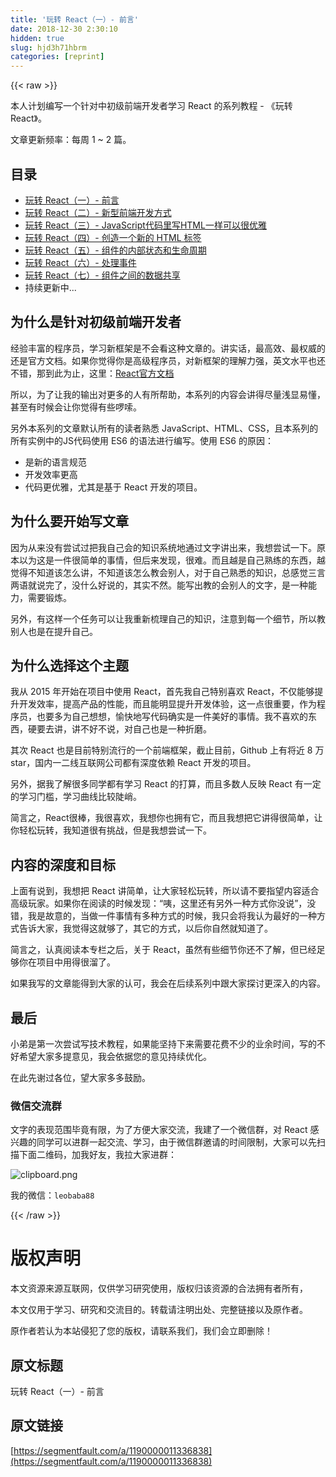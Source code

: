 ```yaml
---
title: '玩转 React（一）- 前言' 
date: 2018-12-30 2:30:10
hidden: true
slug: hjd3h71hbrm
categories: [reprint]
---
```


{{< raw >}}

                    
<p>本人计划编写一个针对中初级前端开发者学习 React 的系列教程 - 《玩转 React》。</p>
<p>文章更新频率：每周 1 ~ 2 篇。</p>
<h2 id="articleHeader0">目录</h2>
<ul>
<li><a href="https://segmentfault.com/a/1190000011336838">玩转 React（一）- 前言</a></li>
<li><a href="https://segmentfault.com/a/1190000011340537" target="_blank">玩转 React（二）- 新型前端开发方式</a></li>
<li><a href="https://segmentfault.com/a/1190000011403495">玩转 React（三）- JavaScript代码里写HTML一样可以很优雅</a></li>
<li><a href="https://segmentfault.com/a/1190000011502742" target="_blank">玩转 React（四）- 创造一个新的 HTML 标签</a></li>
<li><a href="https://segmentfault.com/a/1190000011776013">玩转 React（五）- 组件的内部状态和生命周期</a></li>
<li><a href="https://segmentfault.com/a/1190000011877137" target="_blank">玩转 React（六）- 处理事件</a></li>
<li><a href="https://segmentfault.com/a/1190000012365876">玩转 React（七）- 组件之间的数据共享</a></li>
<li>持续更新中...</li>
</ul>
<h2 id="articleHeader1">为什么是针对初级前端开发者</h2>
<p>经验丰富的程序员，学习新框架是不会看这种文章的。讲实话，最高效、最权威的还是官方文档。如果你觉得你是高级程序员，对新框架的理解力强，英文水平也还不错，那到此为止，这里：<a href="https://facebook.github.io/react/" rel="nofollow noreferrer" target="_blank">React官方文档</a></p>
<p>所以，为了让我的输出对更多的人有所帮助，本系列的内容会讲得尽量浅显易懂，甚至有时候会让你觉得有些啰嗦。</p>
<p>另外本系列的文章默认所有的读者熟悉 JavaScript、HTML、CSS，且本系列的所有实例中的JS代码使用 ES6 的语法进行编写。使用 ES6 的原因：</p>
<ul>
<li>是新的语言规范</li>
<li>开发效率更高</li>
<li>代码更优雅，尤其是基于 React 开发的项目。</li>
</ul>
<h2 id="articleHeader2">为什么要开始写文章</h2>
<p>因为从来没有尝试过把我自己会的知识系统地通过文字讲出来，我想尝试一下。原本以为这是一件很简单的事情，但后来发现，很难。而且越是自己熟练的东西，越觉得不知道该怎么讲，不知道该怎么教会别人，对于自己熟悉的知识，总感觉三言两语就说完了，没什么好说的，其实不然。能写出教的会别人的文字，是一种能力，需要锻炼。</p>
<p>另外，有这样一个任务可以让我重新梳理自己的知识，注意到每一个细节，所以教别人也是在提升自己。</p>
<h2 id="articleHeader3">为什么选择这个主题</h2>
<p>我从 2015 年开始在项目中使用 React，首先我自己特别喜欢 React，不仅能够提升开发效率，提高产品的性能，而且能明显提升开发体验，这一点很重要，作为程序员，也要多为自己想想，愉快地写代码确实是一件美好的事情。我不喜欢的东西，硬要去讲，讲不好不说，对自己也是一种折磨。</p>
<p>其次 React 也是目前特别流行的一个前端框架，截止目前，Github 上有将近 8 万 star，国内一二线互联网公司都有深度依赖 React 开发的项目。</p>
<p>另外，据我了解很多同学都有学习 React 的打算，而且多数人反映 React 有一定的学习门槛，学习曲线比较陡峭。</p>
<p>简言之，React很棒，我很喜欢，我想你也拥有它，而且我想把它讲得很简单，让你轻松玩转，我知道很有挑战，但是我想尝试一下。</p>
<h2 id="articleHeader4">内容的深度和目标</h2>
<p>上面有说到，我想把 React 讲简单，让大家轻松玩转，所以请不要指望内容适合高级玩家。如果你在阅读的时候发现：“咦，这里还有另外一种方式你没说”，没错，我是故意的，当做一件事情有多种方式的时候，我只会将我认为最好的一种方式告诉大家，我觉得这就够了，其它的方式，以后你自然就知道了。</p>
<p>简言之，认真阅读本专栏之后，关于 React，虽然有些细节你还不了解，但已经足够你在项目中用得很溜了。</p>
<p>如果我写的文章能得到大家的认可，我会在后续系列中跟大家探讨更深入的内容。</p>
<h2 id="articleHeader5">最后</h2>
<p>小弟是第一次尝试写技术教程，如果能坚持下来需要花费不少的业余时间，写的不好希望大家多提意见，我会依据您的意见持续优化。</p>
<p>在此先谢过各位，望大家多多鼓励。</p>
<h3 id="articleHeader6">微信交流群</h3>
<p>文字的表现范围毕竟有限，为了方便大家交流，我建了一个微信群，对 React 感兴趣的同学可以进群一起交流、学习，由于微信群邀请的时间限制，大家可以先扫描下面二维码，加我好友，我拉大家进群：</p>
<p><span class="img-wrap"><img data-src="/img/bVXzqs?w=430&amp;h=430" src="https://static.alili.tech/img/bVXzqs?w=430&amp;h=430" alt="clipboard.png" title="clipboard.png" style="cursor: pointer;"></span></p>
<p>我的微信：<code>leobaba88</code></p>

                
{{< /raw >}}

# 版权声明
本文资源来源互联网，仅供学习研究使用，版权归该资源的合法拥有者所有，

本文仅用于学习、研究和交流目的。转载请注明出处、完整链接以及原作者。

原作者若认为本站侵犯了您的版权，请联系我们，我们会立即删除！

## 原文标题
玩转 React（一）- 前言

## 原文链接
[https://segmentfault.com/a/1190000011336838](https://segmentfault.com/a/1190000011336838)

